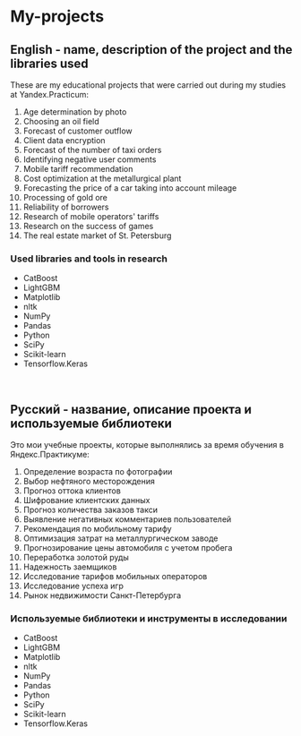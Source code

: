 # My-projects
## English - name, description of the project and the libraries used

These are my educational projects that were carried out during my studies at Yandex.Practicum:
1. Age determination by photo
2. Choosing an oil field
3. Forecast of customer outflow
4. Client data encryption
5. Forecast of the number of taxi orders
6. Identifying negative user comments
7. Mobile tariff recommendation
8. Cost optimization at the metallurgical plant
9. Forecasting the price of a car taking into account mileage
10. Processing of gold ore
11. Reliability of borrowers
12. Research of mobile operators' tariffs
13. Research on the success of games
14. The real estate market of St. Petersburg

### Used libraries and tools in research
* CatBoost
* LightGBM
* Matplotlib
* nltk
* NumPy
* Pandas
* Python
* SciPy
* Scikit-learn
* Tensorflow.Keras

<br>

## Русский - название, описание проекта и используемые библиотеки

Это мои учебные проекты, которые выполнялись за время обучения в Яндекс.Практикуме:
1. Определение возраста по фотографии
2. Выбор нефтяного месторождения
3. Прогноз оттока клиентов
4. Шифрование клиентских данных
5. Прогноз количества заказов такси
6. Выявление негативных комментариев пользователей
7. Рекомендация по мобильному тарифу
8. Оптимизация затрат на металлургическом заводе
9. Прогнозирование цены автомобиля с учетом пробега
10. Переработка золотой руды
11. Надежность заемщиков
12. Исследование тарифов мобильных операторов
13. Исследование успеха игр
14. Рынок недвижимости Санкт-Петербурга

### Используемые библиотеки и инструменты в исследовании
* CatBoost
* LightGBM
* Matplotlib
* nltk
* NumPy
* Pandas
* Python
* SciPy
* Scikit-learn
* Tensorflow.Keras
